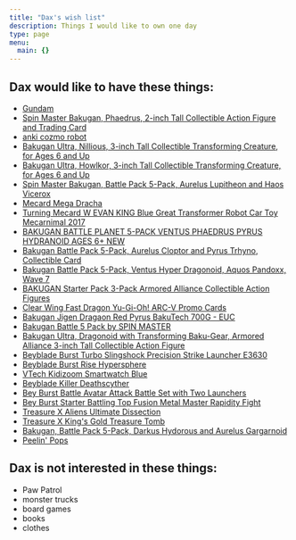 ```yaml
---
title: "Dax's wish list"
description: Things I would like to own one day
type: page
menu:
  main: {}
---
```


## Dax would like to have these things:

* [Gundam](https://www.amazon.ca/Bandai-Hobby-Destiny-Gundam-Model/dp/B00B596VB2/ref=sr_1_7?keywords=Gundam&qid=1588979218&sr=8-7)
* [Spin Master Bakugan, Phaedrus, 2-inch Tall Collectible Action Figure and Trading Card](https://www.toysrus.ca/en/Bakugan%2C-Phaedrus%2C-2-inch-Tall-Collectible-Action-Figure-and-Trading-Card/84F1D96F.html)
* [anki cozmo robot](https://www.chapters.indigo.ca/en-ca/electronics/anki-cozmo-robot/810559020622-item.html)
* [Bakugan Ultra, Nillious, 3-inch Tall Collectible Transforming Creature, for Ages 6 and Up](https://www.amazon.ca/Bakugan-Nillious-Collectible-Transforming-Creature/dp/B07GTDS9SL/ref=pd_rhf_se_p_img_1?_encoding=UTF8&psc=1&refRID=0HDEJ3Q0WVRH0DJV0844)
* [Bakugan Ultra, Howlkor, 3-inch Tall Collectible Transforming Creature, for Ages 6 and Up](https://www.amazon.ca/Bakugan-Nillious-Collectible-Transforming-Creature/dp/B07GTGXNYZ/ref=pd_rhf_se_p_img_1?_encoding=UTF8&refRID=H9X7NDD8CF34N71N6105&th=1)
* [Spin Master Bakugan, Battle Pack 5-Pack, Aurelus Lupitheon and Haos Vicerox](https://www.toysrus.ca/en/Bakugan%2C-Battle-Pack-5-Pack%2C-Aurelus-Lupitheon-and-Haos-Vicerox/2FA2C73A.html)
* [Mecard Mega Dracha](https://www.amazon.ca/Mecard-FWY67-Mega-Dracha-Figure/dp/B07953S2VR/ref=sr_1_4?crid=2ONQW5JF96HG8&keywords=mecard+mega+dragon&qid=1581974778&sprefix=mecard+m%2Caps%2C173&sr=8-4)
* [Turning Mecard W EVAN KING Blue Great Transformer Robot Car Toy Mecarnimal 2017](https://www.ebay.ca/itm/Turning-Mecard-W-EVAN-KING-Blue-Great-Transformer-Robot-Car-Toy-Mecarnimal-2017-/122671364986)
* [BAKUGAN BATTLE PLANET 5-PACK VENTUS PHAEDRUS PYRUS HYDRANOID AGES 6+ NEW](https://www.ebay.ca/i/274203875645?chn=ps&dispItem=1&norover=1&mkevt=1&mkrid=706-89093-2056-0&mkcid=2&itemid=274203875645&targetid=840241329971&device=c&adtype=pla&googleloc=9000916&poi=&campaignid=8168839902&adgroupid=84192245003&rlsatarget=pla-840241329971&abcId=1063836&merchantid=10252592&gclid=EAIaIQobChMIkI7T_sXo5wIVDZ-fCh13cg7WEAkYFyABEgJLJ_D_BwE)
* [Bakugan Battle Pack 5-Pack, Aurelus Cloptor and Pyrus Trhyno, Collectible Card](https://www.ebay.ca/itm/Bakugan-Battle-Pack-5-Pack-Aurelus-Cloptor-and-Pyrus-Trhyno-Collectible-Card/113998261757?_trkparms=aid%3D555018%26algo%3DPL.SIM%26ao%3D2%26asc%3D20160908110712%26meid%3Da38713ce56914811a0a19cca98bf8fe6%26pid%3D100677%26rk%3D3%26rkt%3D30%26mehot%3Dnone%26sd%3D274203875645%26itm%3D113998261757%26pmt%3D1%26noa%3D0%26pg%3D2386202%26algv%3DSimplAMLv5PairwiseWeb&_trksid=p2386202.c100677.m4598)
* [Bakugan Battle Pack 5-Pack, Ventus Hyper Dragonoid, Aquos Pandoxx, Wave 7](https://www.ebay.ca/itm/Bakugan-Battle-Pack-5-Pack-Ventus-Hyper-Dragonoid-Aquos-Pandoxx-Wave-7/114021879894?_trkparms=aid%3D555018%26algo%3DPL.SIM%26ao%3D2%26asc%3D20160908110712%26meid%3Dcadd2cc4989a474c97643f07fcd9e066%26pid%3D100677%26rk%3D2%26rkt%3D30%26mehot%3Dnone%26sd%3D274203875645%26itm%3D114021879894%26pmt%3D1%26noa%3D0%26pg%3D2386202%26algv%3DSimplAMLv5PairwiseWeb&_trksid=p2386202.c100677.m4598)
* [BAKUGAN Starter Pack 3-Pack Armored Alliance Collectible Action Figures](https://www.amazon.co.uk/BAKUGAN-6055886-Alliance-Collectible-Multicolour/dp/B083N1WSZR/ref=sr_1_1?keywords=bakugan+armored+alliance&qid=1580843618&s=kids&sr=1-1)
* [Clear Wing Fast Dragon Yu-Gi-Oh! ARC-V Promo Cards](https://shop.tcgplayer.com/yugioh/yu-gi-oh-arc-v-promo-cards/clear-wing-fast-dragon)
* [Bakugan Jigen Dragaon Red Pyrus BakuTech 700G - EUC](https://www.ebay.ca/i/312725038152?chn=ps&norover=1&mkevt=1&mkrid=706-89093-2056-0&mkcid=2&itemid=312725038152&targetid=884345177219&device=c&mktype=pla&googleloc=9000914&poi=&campaignid=9557028239&mkgroupid=97795562386)
* [Bakugan Battle 5 Pack by SPIN MASTER](https://www.barnesandnoble.com/w/toys-games-bakugan-battle-5-pack/33471263)
* [Bakugan Ultra, Dragonoid with Transforming Baku-Gear, Armored Alliance 3-inch Tall Collectible Action Figure ](https://www.u-buy.com.tw/en/search/index/view/product/B07ZS8KRFH/s/bakugan-ultra-dragonoid-with-transforming-baku-gear-armored-alliance-3-inch-tall-collectible-action-figure/store/store)
* [Beyblade Burst Turbo Slingshock Precision Strike Launcher E3630](https://www.thebay.com/beyblade-burst-turbo-slingshock-precision-strike-launcher-e3630/product/0600091270216?R=630509757442&P_name=Beyblade&Ntt=beyblade&N=0)
* [Beyblade Burst Rise Hypersphere](https://www.thebay.com/beyblade-burst-rise-hypersphere-vertical-drop-battle-set-e7609/product/0600091270219?R=630509883615&P_name=Beyblade&Ntt=beyblade&N=0)
* [VTech Kidizoom Smartwatch Blue](https://www.amazon.ca/VTech-Kidizoom-Smartwatch-English-Version/dp/B0716P85BM/ref=sr_1_7?crid=3KZX6OY56FVBY&keywords=bluetooth+smart+watch+for+kids&qid=1586016480&sprefix=bluetoo+smart+watch%2Caps%2C314&sr=8-7)
* [Beyblade Killer Deathscyther](https://www.amazon.ca/MagiDeal-Fusion-Spinning-DEATHSCYTHER-2V-Battling/dp/B07MC5MLPQ/ref=sr_1_4?crid=AY56UEFATYXT&keywords=beyblade+doomscizor&qid=1589982865&s=toys&sprefix=beyblade+doom%2Ctoys%2C161&sr=1-4)
* [Bey Burst Battle Avatar Attack Battle Set with Two Launchers](https://www.amazon.ca/Burst-Battle-Avatar-Attack-Launchers/dp/B07MZYK7PB/ref=sr_1_20_sspa?crid=3EWZSWU3VCZIL&keywords=doomscizor+beyblade&qid=1589986877&sprefix=doomscizor%2Caps%2C406&sr=8-20-spons&psc=1&spLa=ZW5jcnlwdGVkUXVhbGlmaWVyPUExMFM3OUtJNklIREtLJmVuY3J5cHRlZElkPUEwMTk3NTUyMk8yMUFJWDVRM0dTNCZlbmNyeXB0ZWRBZElkPUEwNzI3MDYxTzA2SjBCNEFaUkowJndpZGdldE5hbWU9c3BfbXRmJmFjdGlvbj1jbGlja1JlZGlyZWN0JmRvTm90TG9nQ2xpY2s9dHJ1ZQ==)
* [Bey Burst Starter Battling Top Fusion Metal Master Rapidity Fight](https://www.amazon.ca/dp/B07P8KLNHJ/ref=sspa_dk_detail_3?psc=1&pd_rd_i=B07P8KLNHJ&pd_rd_w=08ZzZ&pf_rd_p=a14ddd24-c45e-4c01-803e-ab6a335c1c48&pd_rd_wg=RLTUK&pf_rd_r=D2CT9JGNAJ5EPAYYZA43&pd_rd_r=76348036-7709-4f84-8588-cd2f3e470f71&spLa=ZW5jcnlwdGVkUXVhbGlmaWVyPUEzTjVXRUVWRTRWNFBNJmVuY3J5cHRlZElkPUEwNjc3OTkzMU1ZUklXUjgwNEhIQyZlbmNyeXB0ZWRBZElkPUEwNjYwMTE5MUFKVzBLRzlMOUdXUyZ3aWRnZXROYW1lPXNwX2RldGFpbCZhY3Rpb249Y2xpY2tSZWRpcmVjdCZkb05vdExvZ0NsaWNrPXRydWU=)
* [Treasure X Aliens Ultimate Dissection](https://www.toysrus.ca/s/toys-ca/en/Treasure-X-Aliens-Ultimate-Dissection/34FE0B12.html?gclid=CjwKCAjw4pT1BRBUEiwAm5QuR3-uVbDuT8NpwL4YGqG1HbgdMWIfvnBCLEIcm1lNcJ88FACAB50iPBoC94sQAvD_BwE)
* [Treasure X King's Gold Treasure Tomb](https://www.toysrus.ca/en/Treasure-X--King-s-Gold-Treasure-Tomb/1D86F060.html)
* [Bakugan, Battle Pack 5-Pack, Darkus Hydorous and Aurelus Gargarnoid](https://www.toysrus.ca/en/Bakugan%2C-Battle-Pack-5-Pack%2C-Darkus-Hydorous-and-Aurelus-Gargarnoid%2C-Collectible-Cards-and-Transforming-Creatures/1A398103.html)
* [Peelin' Pops](https://www.madewithnestle.ca/kids-frozen-treats/peelin-pops-vanilla-banana)





## Dax is not interested in these things:

* Paw Patrol
* monster trucks
* board games
* books
* clothes
